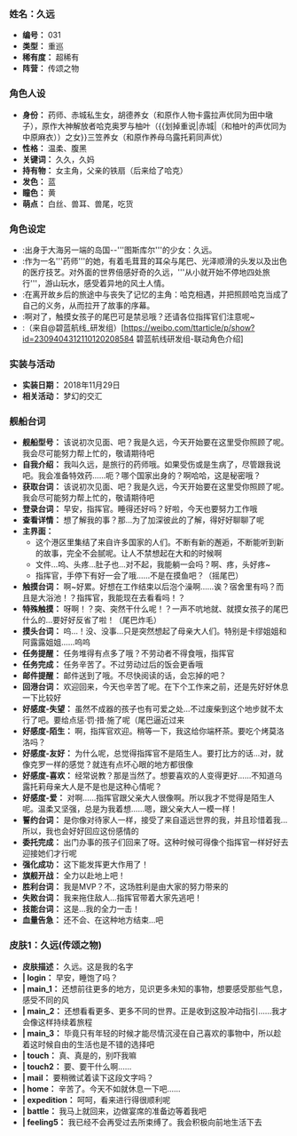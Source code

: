 ### 姓名：久远
* **编号：** 031
* **类型：** 重巡
* **稀有度：** 超稀有
* **阵营：** 传颂之物


### 角色人设
* **身份：** 药师、赤城私生女，胡德养女（和原作人物卡露拉声优同为田中墩子），原作大神解放者哈克奥罗与柚叶（{{划掉重说|赤城|（和柚叶的声优同为中原麻衣））之女}}三笠养女（和原作养母乌露托莉同声优）
* **性格：** 温柔、腹黑
* **关键词：** 久久，久妈
* **持有物：** 女主角，父亲的铁扇（后来给了哈克）
* **发色：** 蓝
* **瞳色：** 黄
* **萌点：** 白丝、兽耳、兽尾，吃货


### 角色设定
* :出身于大海另一端的岛国--'''图斯库尔'''的少女：久远。
* :作为一名'''药师'''的她，有着毛茸茸的耳朵与尾巴、光泽顺滑的头发以及出色的医疗技艺。对外面的世界倍感好奇的久远，'''从小就开始不停地四处旅行'''，游山玩水，感受着异地的风土人情。
* :在离开故乡后的旅途中与丧失了记忆的主角：哈克相遇，并把照顾哈克当成了自己的义务，从而拉开了故事的序幕。
* :啊对了，触摸女孩子的尾巴可是禁忌哦？还请各位指挥官们注意呢~
* :（来自@碧蓝航线_研发组）<ref>[https://weibo.com/ttarticle/p/show?id=2309404312110120208584 碧蓝航线研发组-联动角色介绍]</ref>


### 实装与活动
* **实装日期：** 2018年11月29日
* **相关活动：** 梦幻的交汇


### 舰船台词
* **舰船型号：** 该说初次见面、吧？我是久远，今天开始要在这里受你照顾了呢。我会尽可能努力帮上忙的，敬请期待吧
* **自我介绍：** 我叫久远，是旅行的药师哦。如果受伤或是生病了，尽管跟我说吧。我会准备特效药……呃？哪个国家出身的？啊哈哈，这是秘密哦？
* **获取台词：** 该说初次见面、吧？我是久远，今天开始要在这里受你照顾了呢。我会尽可能努力帮上忙的，敬请期待吧
* **登录台词：** 早安，指挥官。睡得还好吗？好啦，今天也要努力工作哦
* **查看详情：** 想了解我的事？那…为了加深彼此的了解，得好好聊聊了呢
* **主界面：**
  * 这个港区里集结了来自许多国家的人们。不断有新的邂逅，不断能听到新的故事，完全不会腻呢。让人不禁想起在大和的时候啊
  * 文件…呜、头疼…肚子也…对不起，我能躺一会吗？啊、疼，头好疼~
  * 指挥官，手停下有好一会了哦……不是在摸鱼吧？（摇尾巴）
* **触摸台词：** 啊~好累。好想在工作结束以后泡个澡啊……诶？宿舍里有吗？而且是大浴池！？指挥官，我能现在去看看吗！？
* **特殊触摸：** 呀啊！？突、突然干什么呢！？一声不吭地就、就摸女孩子的尾巴什么的…要好好反省了啦！（尾巴炸毛）
* **摸头台词：** 呜…！没、没事…只是突然想起了母亲大人们。特别是卡缪姐姐和阿露露姐姐……呜呜
* **任务提醒：** 任务堆得有点多了哦？不劳动者不得食哦，指挥官
* **任务完成：** 任务辛苦了。不过劳动过后的饭会更香哦
* **邮件提醒：** 邮件送到了哦。不尽快阅读的话，会忘掉的吧？
* **回港台词：** 欢迎回来，今天也辛苦了呢。在下个工作来之前，还是先好好休息一下比较好
* **好感度-失望：** 虽然不成器的孩子也有可爱之处…不过废柴到这个地步就不太行了吧。要给点惩·罚·措·施了呢（尾巴逼近过来
* **好感度-陌生：** 啊，指挥官欢迎。稍等一下，我这给你端杯茶。要吃个烤莫洛洛吗？
* **好感度-友好：** 为什么呢，总觉得指挥官不是陌生人。要打比方的话...对，就像克罗一样的感觉？就连有点坏心眼的地方都很像
* **好感度-喜欢：** 经常说教？那是当然了。想要喜欢的人变得更好......不知道乌露托莉母亲大人是不是也是这种心情呢？
* **好感度-爱：** 对啊......指挥官跟父亲大人很像啊。所以我才不觉得是陌生人呢。温柔又坚强，总是为我着想......嗯，跟父亲大人一模一样！
* **誓约台词：** 是你像对待家人一样，接受了来自遥远世界的我，并且珍惜着我…所以，我也会好好回应这份感情的
* **委托完成：** 出门办事的孩子们回来了呀。这种时候可得像个指挥官一样好好去迎接她们才行呢
* **强化成功：** 这下能发挥更大作用了！
* **旗舰开战：** 全力以赴地上吧！
* **胜利台词：** 我是MVP？不，这场胜利是由大家的努力带来的
* **失败台词：** 我来拖住敌人…指挥官带着大家先逃吧！
* **技能台词：** 这是…我的全力一击！
* **血量告急：** 还不会、在这种地方结束…吧


### 皮肤1：久远(传颂之物)
* **皮肤描述：** 久远。这是我的名字
* **| login：** 早安，睡饱了吗？
* **| main_1：** 还想前往更多的地方，见识更多未知的事物，想要感受那些气息，感受不同的风
* **| main_2：** 还想看看更多、更多不同的世界。正是收到这股冲动指引......我才会像这样持续着旅程
* **| main_3：** 毕竟只有年轻的时候才能尽情沉浸在自己喜欢的事物中，所以趁着这时候自由的生活也是不错的选择吧
* **| touch：** 真、真是的，别吓我嘛
* **| touch2：** 要、要干什么啊......
* **| mail：** 要稍微试着读下这段文字吗？
* **| home：** 辛苦了。今天不如就休息一下吧......
* **| expedition：** 呵呵，看来进行得很顺利呢
* **| battle：** 我马上就回来，边做宴席的准备边等着我吧
* **| feeling5：** 我已经不会再受过去所束缚了。我会积极向前地生活下去
